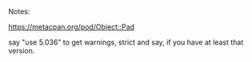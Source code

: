 
Notes:

https://metacpan.org/pod/Object::Pad

say "use 5.036" to get warnings, strict and say, if you have at least that version.
